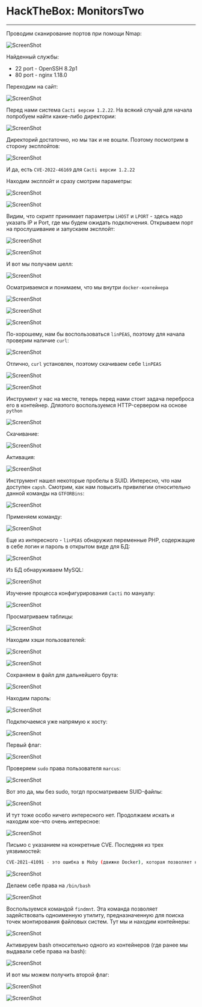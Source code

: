 # HackTheBox: MonitorsTwo

---

Проводим сканирование портов при помощи Nmap:

![ScreenShot](screenshots/1.png)

Найденный службы:
- 22 port - OpenSSH 8.2p1
- 80 port - nginx 1.18.0

Переходим на сайт:

![ScreenShot](screenshots/2.png)

Перед нами система `Cacti версии 1.2.22`. На всякий случай для начала попробуем найти какие-либо директории:

![ScreenShot](screenshots/3.png)

Директорий достаточно, но мы так и не вошли. Поэтому посмотрим в сторону эксплойтов:

![ScreenShot](screenshots/4.png)

И да, есть `CVE-2022-46169` для `Cacti версии 1.2.22`

Находим эксплойт и сразу смотрим параметры:

![ScreenShot](screenshots/5.png)

![ScreenShot](screenshots/6.png)

Видим, что скрипт принимает параметры `LHOST` и `LPORT` - здесь надо указать IP и Port, где мы будем ожидать подключения. Открываем порт на прослушивание и запускаем эксплойт:

![ScreenShot](screenshots/7.png)

![ScreenShot](screenshots/8.png)

И вот мы получаем шелл:

![ScreenShot](screenshots/9.png)

Осматриваемся и понимаем, что мы внутри `docker-контейнера`

![ScreenShot](screenshots/10.png)

![ScreenShot](screenshots/11.png)

![ScreenShot](screenshots/12.png)

По-хорошему, нам бы воспользоваться `linPEAS`, поэтому для начала проверим наличие `curl`:

![ScreenShot](screenshots/13.png)

Отлично, `curl` установлен, поэтому скачиваем себе `linPEAS`

![ScreenShot](screenshots/14.png)

![ScreenShot](screenshots/15.png)

Инструмент у нас на месте, теперь перед нами стоит задача переброса его в контейнер. Дляэтого воспользуемся HTTP-сервером на основе `python`

![ScreenShot](screenshots/16.png)

Скачивание:

![ScreenShot](screenshots/17.png)

Активация:

![ScreenShot](screenshots/18.png)

Инструмент нашел некоторые пробелы в SUID. Интересно, что нам доступен `capsh`. Смотрим, как нам повысить привилегии относительно данной команды на `GTFORBins`:

![ScreenShot](screenshots/19.png)

Применяем команду:

![ScreenShot](screenshots/20.png)

Еще из интересного - `linPEAS` обнаружил переменные PHP, содержащие в себе логин и пароль в открытом виде для БД:

![ScreenShot](screenshots/21.png)

Из БД обнаруживаем MySQL:

![ScreenShot](screenshots/22.png)

Изучение процесса конфигурирования `Cacti` по мануалу:

![ScreenShot](screenshots/23.png)

Просматриваем таблицы:

![ScreenShot](screenshots/24.png)

Находим хэши пользователей:

![ScreenShot](screenshots/25.png)

![ScreenShot](screenshots/26.png)

Сохраняем в файл для дальнейшего брута:

![ScreenShot](screenshots/27.png)

Находим пароль:

![ScreenShot](screenshots/28.png)

Подключаемся уже напрямую к хосту:

![ScreenShot](screenshots/29.png)

Первый флаг:

![ScreenShot](screenshots/30.png)

Проверяем `sudo` права пользователя `marcus`:

![ScreenShot](screenshots/31.png)

Вот это да, мы без sudo, тогдп просматриваем SUID-файлы:

![ScreenShot](screenshots/32.png)

И тут тоже особо ничего интересного нет. Продолжаем искать и находим кое-что очень интересное:

![ScreenShot](screenshots/33.png)

Письмо с указанием на конкретные CVE. Последняя из трех уязвимостей:

```sh
CVE-2021-41091 - это ошибка в Moby (движке Docker), которая позволяет непривилегированным пользователям Linux просматривать и выполнять программы в каталоге данных (обычно расположенном по адресу /var/lib/docker) из-за неправильно ограниченных разрешений. Эта уязвимость присутствует, когда контейнеры содержат исполняемые программы с расширенными разрешениями, такими как setuid. Непривилегированные пользователи Linux могут затем обнаруживать и запускать эти программы, а также изменять файлы, если UID пользователя на хосте совпадает с владельцем файла или группой внутри контейнера.
```

![ScreenShot](screenshots/34.png)

Делаем себе права на `/bin/bash`

![ScreenShot](screenshots/35.png)

Воспользуемся командой `findmnt`. Эта команда позволяет задействовать одноименную утилиту, предназначенную для поиска точек монтирования файловых систем. Тут мы и находим контейнеры:

![ScreenShot](screenshots/36.png)

Активируем bash относительно одного из контейнеров (где ранее мы выдавали себе права на bash):

![ScreenShot](screenshots/37.png)

И вот мы можем получить второй флаг:

![ScreenShot](screenshots/38.png)

![ScreenShot](screenshots/39.png)

